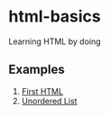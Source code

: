 # html-basics
Learning HTML by doing

## Examples

1. [First HTML](first-html)
1. [Unordered List](unordered-list)
